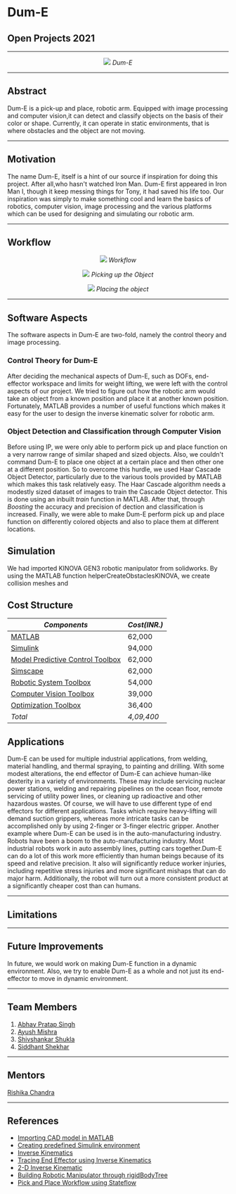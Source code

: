# Dum-E
## Open Projects 2021

***

<p align="center">
  <img src="https://github.com/rodion0917/Random/blob/main/Dum-E%20in%20Action%20-%20Green%20Object.png">
  <i>Dum-E</i>
</p>

***

<p align="justify">
<h2>Abstract</h2>
<p>Dum-E is a pick-up and place, robotic arm. Equipped with image processing and computer vision,it can 
detect and classify objects on the basis of their color or shape. Currently, it can operate in static
environments, that is where obstacles and the object are not moving.</p>
</p>

***

## Motivation
The name Dum-E, itself is a hint of our source if inspiration for doing this project. After all,who 
hasn't watched Iron Man. Dum-E first appeared in Iron Man I, though it keep messing things for Tony, 
it had saved his life too. 
Our inspiration was simply to make something cool and learn the basics of robotics, computer vision,
image processing and the various platforms which can be used for designing and simulating our robotic arm. 
***

## Workflow


<p align="center">
  <img src="https://github.com/rodion0917/Random/blob/main/Work-flow%20chart.png">
  <i>Workflow</i>
</p>


<p align="center">
  <img src="https://github.com/rodion0917/Random/blob/main/Picking%20up%20the%20object%20-%20Workflow.png">
  <i>Picking up the Object</i>
</p>


<p align="center">
  <img src="https://github.com/rodion0917/Random/blob/main/Placing%20the%20object%20-%20Workflow.png">
  <i>Placing the object</i>
</p>

***
## Software Aspects 
The software aspects in Dum-E are two-fold, namely the control theory and image processing. 
### Control Theory for Dum-E 
After deciding the mechanical aspects of Dum-E, such as DOFs, end-effector workspace and limits for weight lifting, we were left with the control aspects of our project. We tried to figure out how the robotic arm would take an object from a known position and place it at another known position. Fortunately, MATLAB provides a number of useful functions which makes it easy for the user to design the inverse kinematic solver for robotic arm. 
### Object Detection and Classification through Computer Vision
Before using IP, we were only able to perform pick up and place function on a very narrow range of similar shaped and sized objects. Also, we couldn't command Dum-E to place one object at a certain place and then other one at a different position. So to overcome this hurdle, we used Haar Cascade Object Detector, particularly due to the various tools provided by MATLAB which makes this task relatively easy. The Haar Cascade algorithm needs a modestly sized dataset of images to train the Cascade Object detector. This is done using an inbuilt *train* function in MATLAB. After that, through *Boosting* the accuracy and precision of dection and classification is increased. Finally, we were able to make Dum-E perform pick up and place function on differently colored objects and also to place them at different locations.

## Simulation
We had imported KINOVA GEN3 robotic manipulator from solidworks. By using the MATLAB function helperCreateObstaclesKINOVA, we create collision meshes and 

## Cost Structure
| *Components*                                                                                                              |*Cost(INR.)*|
|---------------------------------------------------------------------------------------------------------------------------|------------|
| [MATLAB](https://in.mathworks.com/pricing-licensing.html)                                                                 | 62,000     |
| [Simulink](https://in.mathworks.com/pricing-licensing.html?prodcode=SL)                                                   | 94,000     |
| [Model Predictive Control Toolbox](https://in.mathworks.com/pricing-licensing.html?prodcode=MP&&intendeduse=undefined)    | 62,000     |
| [Simscape](https://in.mathworks.com/pricing-licensing.html?prodcode=SS)                                                   | 62,000     |
| [Robotic System Toolbox](https://in.mathworks.com/pricing-licensing.html?prodcode=RO)                                     | 54,000     |
| [Computer Vision Toolbox](https://in.mathworks.com/pricing-licensing.html?prodcode=VP)                                    | 39,000     |
| [Optimization Toolbox](https://in.mathworks.com/pricing-licensing.html?prodcode=OP)                                       | 36,400     |
| *Total*                                                                                                                   | *4,09,400* |

## Applications
Dum-E can be used for multiple industrial applications, from welding, material handling, and thermal spraying, to painting and drilling. With some modest alterations, the end effector of Dum-E can achieve human-like dexterity in a variety of environments. These may include servicing nuclear power stations, welding and repairing pipelines on the ocean floor, remote servicing of utility power lines, or cleaning up radioactive and other hazardous wastes. Of course, we will have to use different type of end effectors for different applications. Tasks which require heavy-lifting will demand suction grippers, whereas more intricate tasks can be accomplished only by using 2-finger or 3-finger electric gripper.
Another example where Dum-E can be used is in the auto-manufacturing industry. Robots have been a boom to the auto-manufacturing industry. Most industrial robots work in auto assembly lines, putting cars together.Dum-E can do a lot of this work more efficiently than human beings because of its speed and relative precision. It also will significantly reduce worker injuries, including repetitive stress injuries and more significant mishaps that can do major harm. Additionally, the robot will turn out a more consistent product at a significantly cheaper cost than can humans.
***

## Limitations 

***

## Future Improvements
In future, we would work on making Dum-E function in a dynamic environment. Also, we try to enable Dum-E as a whole and not just its end-effector to move in dynamic environment. 
***

## Team Members 
1. [Abhay Pratap Singh](https://github.com/DarthEkLen) <br/>
2. [Ayush Mishra](https://github.com/rodion0917) <br/>
3. [Shivshankar Shukla](https://github.com/SHIV-anna) <br/>
4. [Siddhant Shekhar](https://github.com/SiddhantShekhar) <br/>
***

## Mentors
  [Rishika Chandra](https://github.com/chandrarishika14)
***

## References
* [Importing CAD model in MATLAB](https://in.mathworks.com/help/physmod/sm/cad-import.html?s_tid=CRUX_topnav) <br/>
* [Creating predefined Simulink environment](https://in.mathworks.com/help/reinforcement-learning/ug/create-predefined-simulink-environments.html) <br/>
* [Inverse Kinematics](https://in.mathworks.com/help/robotics/ref/inversekinematics-system-object.html) <br/>
* [Tracing End Effector using Inverse Kinematics](https://in.mathworks.com/help/robotics/ug/trace-end-effector-ik-simulink.html?searchHighlight=define%20the%20trajectory&s_tid=srchtitle) <br/>
* [2-D Inverse Kinematic](https://in.mathworks.com/help/robotics/ug/2d-inverse-kinematics-example.html) <br/>
* [Building Robotic Manipulator through rigidBodyTree](https://in.mathworks.com/help/robotics/ug/build-a-robot-step-by-step.html) <br/>
* [Pick and Place Workflow using Stateflow](https://in.mathworks.com/help/robotics/ug/pick-and-place-workflow-using-stateflow.html)

